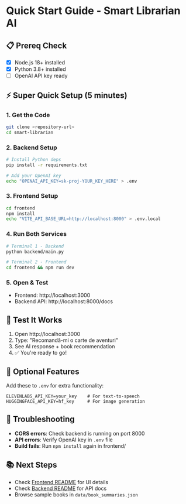 # Quick Start Guide - Smart Librarian AI

## 📋 Prereq Check
- [x] Node.js 18+ installed
- [x] Python 3.8+ installed  
- [ ] OpenAI API key ready

## ⚡ Super Quick Setup (5 minutes)

### 1. Get the Code
```bash
git clone <repository-url>
cd smart-librarian
```

### 2. Backend Setup
```bash
# Install Python deps
pip install -r requirements.txt

# Add your OpenAI key
echo "OPENAI_API_KEY=sk-proj-YOUR_KEY_HERE" > .env
```

### 3. Frontend Setup
```bash
cd frontend
npm install
echo "VITE_API_BASE_URL=http://localhost:8000" > .env.local
```

### 4. Run Both Services
```bash
# Terminal 1 - Backend
python backend/main.py

# Terminal 2 - Frontend  
cd frontend && npm run dev
```

### 5. Open & Test
- Frontend: http://localhost:3000
- Backend API: http://localhost:8000/docs

## 🎯 Test It Works
1. Open http://localhost:3000
2. Type: "Recomandă-mi o carte de aventuri"
3. See AI response + book recommendation
4. ✅ You're ready to go!

## 🔧 Optional Features
Add these to `.env` for extra functionality:
```env
ELEVENLABS_API_KEY=your_key    # For text-to-speech
HUGGINGFACE_API_KEY=hf_key     # For image generation
```

## 🚨 Troubleshooting
- **CORS errors**: Check backend is running on port 8000
- **API errors**: Verify OpenAI key in `.env` file
- **Build fails**: Run `npm install` again in frontend/

## 📚 Next Steps
- Check [Frontend README](./frontend/README.md) for UI details
- Check [Backend README](./backend/README.md) for API docs
- Browse sample books in `data/book_summaries.json`